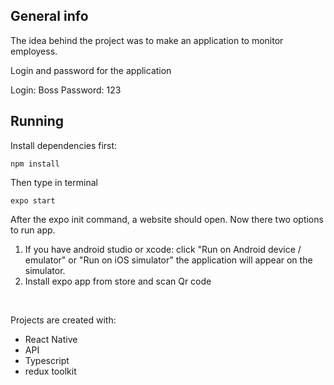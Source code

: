 ## General info

The idea behind the project was to make an application to monitor employess.

Login and password for the application

Login: Boss
Password: 123

## Running

Install dependencies first:

```shell script
npm install
```

Then type in terminal

```shell script
expo start
```

After the expo init command, a website should open.
Now there two options to run app.

1. If you have android studio or xcode: click "Run on Android device / emulator" or "Run on iOS simulator" the application will appear on the simulator.
2. Install expo app from store and scan Qr code

<br>

Projects are created with:

- React Native
- API
- Typescript
- redux toolkit
